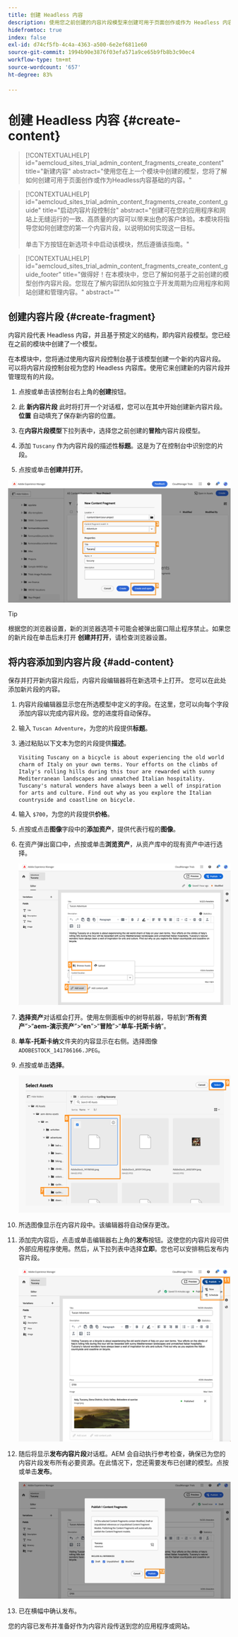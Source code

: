 ```yaml
---
title: 创建 Headless 内容
description: 使用您之前创建的内容片段模型来创建可用于页面创作或作为 Headless 内容基础的内容。
hidefromtoc: true
index: false
exl-id: d74cf5fb-4c4a-4363-a500-6e2ef6811e60
source-git-commit: 1994b90e3876f03efa571a9ce65b9fb8b3c90ec4
workflow-type: tm+mt
source-wordcount: '657'
ht-degree: 83%

---
```



# 创建 Headless 内容 {#create-content}

>[!CONTEXTUALHELP]
>id="aemcloud_sites_trial_admin_content_fragments_create_content"
>title="新建内容"
>abstract="使用您在上一个模块中创建的模型，您将了解如何创建可用于页面创作或作为Headless内容基础的内容。"

>[!CONTEXTUALHELP]
>id="aemcloud_sites_trial_admin_content_fragments_create_content_guide"
>title="启动内容片段控制台"
>abstract="创建可在您的应用程序和网站上无缝运行的一致、高质量的内容可以带来出色的客户体验。本模块将指导您如何创建您的第一个内容片段，以说明如何实现这一目标。<br><br>单击下方按钮在新选项卡中启动该模块，然后遵循该指南。"

>[!CONTEXTUALHELP]
>id="aemcloud_sites_trial_admin_content_fragments_create_content_guide_footer"
>title="做得好！在本模块中，您已了解如何基于之前创建的模型创作内容片段。您现在了解内容团队如何独立于开发周期为应用程序和网站创建和管理内容。"
>abstract=""

## 创建内容片段 {#create-fragment}

内容片段代表 Headless 内容，并且基于预定义的结构，即内容片段模型。您已经在之前的模块中创建了一个模型。

在本模块中，您将通过使用内容片段控制台基于该模型创建一个新的内容片段。 可以将内容片段控制台视为您的 Headless 内容库。使用它来创建新的内容片段并管理现有的片段。

1. 点按或单击该控制台右上角的&#x200B;**创建**&#x200B;按钮。

1. 此 **新内容片段** 此时将打开一个对话框，您可以在其中开始创建新内容片段。 **位置** 自动填充了保存新内容的位置。

1. 在&#x200B;**内容片段模型**&#x200B;下拉列表中，选择您之前创建的&#x200B;**冒险**&#x200B;内容片段模型。

1. 添加 `Tuscany` 作为内容片段的描述性&#x200B;**标题**。这是为了在控制台中识别您的片段。

1. 点按或单击&#x200B;**创建并打开**。

![创建新的内容片段](assets/do-not-localize/create-content.png)

>[!TIP]
>
>根据您的浏览器设置，新的浏览器选项卡可能会被弹出窗口阻止程序禁止。如果您的新片段在单击后未打开 **创建并打开**，请检查浏览器设置。

## 将内容添加到内容片段 {#add-content}

保存并打开新内容片段后，内容片段编辑器将在新选项卡上打开。 您可以在此处添加新片段的内容。

1. 内容片段编辑器显示您在所选模型中定义的字段。在这里，您可以向每个字段添加内容以完成内容片段。您的进度将自动保存。

1. 输入 `Tuscan Adventure`，为您的片段提供&#x200B;**标题**。

1. 通过粘贴以下文本为您的片段提供&#x200B;**描述**。

   ```text
   Visiting Tuscany on a bicycle is about experiencing the old world charm of Italy on your own terms. Your efforts on the climbs of Italy's rolling hills during this tour are rewarded with sunny Mediterranean landscapes and unmatched Italian hospitality. Tuscany's natural wonders have always been a well of inspiration for arts and culture. Find out why as you explore the Italian countryside and coastline on bicycle.
   ```

1. 输入 `$700`，为您的片段提供&#x200B;**价格**。

1. 点按或点击&#x200B;**图像**&#x200B;字段中的&#x200B;**添加资产**，提供代表行程的&#x200B;**图像**。

1. 在资产弹出窗口中，点按或单击&#x200B;**浏览资产**，从资产库中的现有资产中进行选择。

   ![添加资产](assets/do-not-localize/add-asset.png)

1. **选择资产**&#x200B;对话框会打开。使用左侧面板中的树导航器，导航到“**所有资产**”>“**aem-演示资产**”>“**en**”>“**冒险**”>“**单车-托斯卡纳**”。

1. **单车-托斯卡纳**&#x200B;文件夹的内容显示在右侧。选择图像 `ADOBESTOCK_141786166.JPEG`。

1. 点按或单击&#x200B;**选择**。

   ![选择资产](assets/do-not-localize/select-asset.png)

1. 所选图像显示在内容片段中。该编辑器将自动保存更改。

1. 添加完内容后，点击或单击编辑器右上角的&#x200B;**发布**&#x200B;按钮。这使您的内容片段可供外部应用程序使用。然后，从下拉列表中选择&#x200B;**立即**。您也可以安排稍后发布内容片段。

   ![发布内容](assets/do-not-localize/publish.png)

1. 随后将显示&#x200B;**发布内容片段**&#x200B;对话框。AEM 会自动执行参考检查，确保已为您的内容片段发布所有必要资源。在此情况下，您还需要发布已创建的模型。点按或单击&#x200B;**发布**。

   ![发布和引用检查](assets/do-not-localize/publish-confirm.png)

1. 已在横幅中确认发布。

您的内容已发布并准备好作为内容片段传送到您的应用程序或网站。
